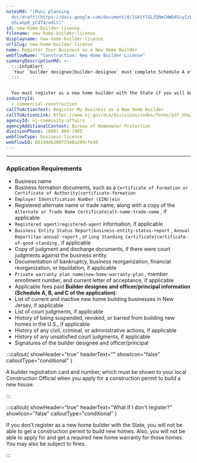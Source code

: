 ```yaml
---
notesMd: "[Muni planning
  doc/draft](https://docs.google.com/document/d/1GKtYlOLZQNeCHWQ4SvyIzEqNmYDECE\
  USLahp8_yC4T4/edit)"
id: new-home-builder-license
filename: new-home-builder-license
displayname: new-home-builder-license
urlSlug: new-home-builder-license
name: Register Your Business as a New Home Builder
webflowName: "Construction: New Home Builder License"
summaryDescriptionMd: >-
  :::infoAlert 
   Your `builder designee|builder-designee` must complete Schedule A of the application. All officers or principals with at least 10% interest in the business must complete Schedule B and C of the application.
  :::


  You must register as a new home builder with the State if you will build and/or sell new homes, such as single-family houses, duplexes, or condominiums. If you plan to sell the new home to initial buyers, you or your business must be the title holder of the home. You must also renew your new home builder registration every two years.
industryId:
  - commercial-construction
callToActionText: Register My Business as a New Home Builder
callToActionLink: https://www.nj.gov/dca/divisions/codes/forms/pdf_nhw/nhwprenew.pdf
agencyId: nj-community-affairs
agencyAdditionalContext: Bureau of Homeowner Protection
divisionPhone: (609) 984-7905
webflowType: business-license
webflowId: 66199db280f3348a209cfe30
---
```

- - -

### Application Requirements

* Business name
* Business formation documents, such as a `Certificate of Formation or Certificate of Authority|certificate-formation` 
*  `Employer Identification Number (EIN)|ein` 
* Registered alternate name or trade name, along with a copy of the `Alternate or Trade Name Certificate|alt-name-trade-name` , if applicable
*  `Registered agent|registered-agent` information, if applicable
* `Business Entity Status Report|business-entity-status-report` , `Annual Report|tax-annual-report` , or `Long Standing Certificate|certificate-of-good-standing` , if applicable
* Copy of judgment and discharge documents, if there were court judgments against the business entity
* Documentation of bankruptcy, business reorganization, financial reorganization, or liquidation, if applicable
*  `Private warranty plan name|new-home-warranty-plan` , member enrollment number, and current letter of acceptance, if applicable
* Applicable fees paid
  **Builder designee and officer/principal information (Schedule A, B, and C of the application)**:
* List of current and inactive new home building businesses in New Jersey, if applicable
* List of court judgments, if applicable
* History of being suspended, revoked, or barred from building new homes in the U.S., if applicable
* History of any civil, criminal, or administrative actions, if applicable
* History of any unsatisfied court judgments, if applicable
* Signatures of the builder designee and officer/principal

:::callout{ showHeader="true" headerText="" showIcon="false" calloutType="conditional" }

A builder registration card and number, which must be shown to your local Construction Official when you apply for a construction permit to build a new house.

:::

:::callout{ showHeader="true" headerText="What if I don't register?" showIcon="false" calloutType="conditional" }

If you don't register as a new home builder with the State, you will not be able to get a construction permit to build new homes. Also, you will not be able to apply for and get a required new home warranty for those homes. You may also be subject to fines.

:::